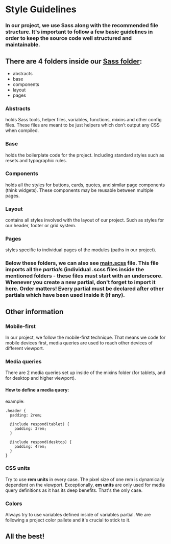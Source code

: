 # Style Guidelines

### In our project, we use Sass along with the recommended file structure. It's important to follow a few basic guidelines in order to keep the source code well structured and maintainable.

## There are 4 folders inside our [Sass folder](https://github.com/Code-Dabblers/Ecommerce-Site/tree/main/src/styles/sass):

* abstracts
* base
* components
* layout
* pages

### **Abstracts**
holds Sass tools, helper files, variables, functions, mixins and other config files. These files are meant to be just helpers which don’t output any CSS when compiled.

### **Base**
holds the boilerplate code for the project. Including standard styles such as resets and typographic rules.

### **Components**
holds all the styles for buttons, cards, quotes, and similar page components (think widgets). These components may be reusable between multiple pages.

### **Layout**
contains all styles involved with the layout of our project. Such as styles for our header, footer or grid system.

### **Pages**
styles specific to individual pages of the modules (paths in our project).

### Below these folders, we can also see [main.scss](https://github.com/Code-Dabblers/Ecommerce-Site/blob/main/src/styles/sass/main.scss) file. This file imports all the *partials* (individual .scss files inside the mentioned folders - these files must start with an underscore. Whenever you create a new partial, don't forget to import it here. **Order matters!** Every partial must be declared after other partials which have been used inside it (if any).

## Other information

### **Mobile-first**
In our project, we follow the mobile-first technique. That means we code for mobile devices first, media queries are used to reach other devices of different viewport.

### **Media queries**
There are 2 media queries set up inside of the mixins folder (for tablets, and for desktop and higher viewport).

#### **How to define a media query:**
example:
```
.header {
  padding: 2rem;

  @include respond(tablet) {
    padding: 3rem;
  }

  @include respond(desktop) {
    padding: 4rem;
  }
}
 ```

### **CSS units**
Try to use **rem units** in every case. The pixel size of one rem is dynamically dependent on the viewport. Exceptionally, **em units** are only used for media query definitions as it has its deep benefits. That's the only case.

### **Colors**
Always try to use variables defined inside of variables partial. We are following a project color pallete and it's crucial to stick to it.

## All the best!